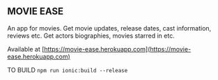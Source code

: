 ## MOVIE EASE
An app for movies. Get movie updates, release dates, cast information, reviews etc. Get actors biographies, movies starred in etc.

Available at [https://movie-ease.herokuapp.com](https://movie-ease.herokuapp.com)

TO BUILD
`npm run ionic:build --release` 